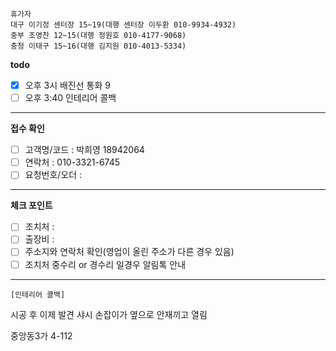```
휴가자
대구 이기정 센터장 15~19(대행 센터장 이두환 010-9934-4932)
중부 조영찬 12~15(대행 정원호 010-4177-9068)
충청 이태구 15~16(대행 김지원 010-4013-5334)
```

**todo**
- [x] 오후 3시 배진선 통화 9
- [ ] 오후 3:40 인테리어 콜백
---
**접수 확인**
- [ ] 고객명/코드 : 박희영 18942064
- [ ] 연락처 : 010-3321-6745
- [ ] 요청번호/오더 : 
---
**체크 포인트**
- [ ] 조치처 : 
- [ ] 출장비 : 
- [ ] 주소지와 연락처 확인(영업이 올린 주소가 다른 경우 있음)
- [ ] 조치처 중수리 or 경수리 일경우 알림톡 안내
---
```
[인테리어 콜백]
```

시공 후 이제 발견 샤시 손잡이가 옆으로 안재끼고 열림

중앙동3가 4-112
